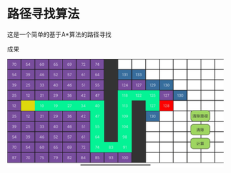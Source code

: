 # 路径寻找算法

这是一个简单的基于A*算法的路径寻找

成果

![](https://raw.githubusercontent.com/WhiteUmaru/PathFinding/master/images/demo.jpeg)